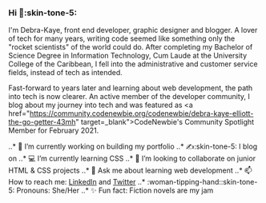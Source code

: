 ### Hi :wave::skin-tone-5:

I'm Debra-Kaye, front end developer, graphic designer and blogger. A lover of tech for many years, writing code seemed like something only the "rocket scientists" of the world could do. After completing my Bachelor of Science Degree in Information Technology, Cum Laude at the University College of the Caribbean, I fell into the administrative and customer service fields, instead of tech as intended.

Fast-forward to years later and learning about web development, the path into tech is now clearer. An active member of the developer community, I blog about my journey into tech and was featured as <a href="https://community.codenewbie.org/codenewbie/debra-kaye-elliott-the-go-getter-43mh" target=_blank">CodeNewbie's Community Spotlight Member for February 2021</a>. 

<!--
**debrakayeelliott/debrakayeelliott** is a ✨ _special_ ✨ repository because its `README.md` (this file) appears on your GitHub profile.

Here are some ideas to get you started:
-->
..* 🔭 I’m currently working on building my portfolio
..* :writing_hand::skin-tone-5: I blog on <a href="https://dev.to/debrakayeelliott"></a>
..* :computer: I’m currently learning CSS
..* :briefcase: I’m looking to collaborate on junior HTML & CSS projects
..* 💬 Ask me about learning web development
..* 📫 How to reach me: [LinkedIn](https://www.linkedin.com/in/debrakayeelliott/) and [Twitter](https://twitter.com/debrakayelliott)
..* :woman-tipping-hand::skin-tone-5: Pronouns: She/Her
..* :sparkles: Fun fact: Fiction novels are my jam
